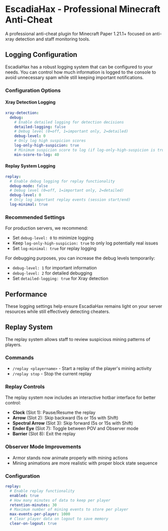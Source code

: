 # EscadiaHax - Professional Minecraft Anti-Cheat

A professional anti-cheat plugin for Minecraft Paper 1.21.1+ focused on anti-xray detection and staff monitoring tools.

## Logging Configuration

EscadiaHax has a robust logging system that can be configured to your needs. You can control how much information is logged to the console to avoid unnecessary spam while still keeping important notifications.

### Configuration Options

#### Xray Detection Logging

```yaml
xray-detection:
  debug:
    # Enable detailed logging for detection decisions
    detailed-logging: false
    # Debug level (0=off, 1=important only, 2=detailed)
    debug-level: 0
    # Only log high suspicion scores
    log-only-high-suspicion: true
    # Minimum suspicion score to log (if log-only-high-suspicion is true)
    min-score-to-log: 40
```

#### Replay System Logging

```yaml
replay:
  # Enable debug logging for replay functionality
  debug-mode: false
  # Debug level (0=off, 1=important only, 2=detailed)
  debug-level: 0
  # Only log important replay events (session start/end)
  log-minimal: true
```

### Recommended Settings

For production servers, we recommend:

- Set `debug-level: 0` to minimize logging
- Keep `log-only-high-suspicion: true` to only log potentially real issues
- Set `log-minimal: true` for replay logging

For debugging purposes, you can increase the debug levels temporarily:

- `debug-level: 1` for important information
- `debug-level: 2` for detailed debugging
- Set `detailed-logging: true` for Xray detection

## Performance

These logging settings help ensure EscadiaHax remains light on your server resources while still effectively detecting cheaters.

## Replay System

The replay system allows staff to review suspicious mining patterns of players.

### Commands

- `/replay <playername>` - Start a replay of the player's mining activity
- `/replay stop` - Stop the current replay

### Replay Controls

The replay system now includes an interactive hotbar interface for better control:

- **Clock** (Slot 1): Pause/Resume the replay
- **Arrow** (Slot 2): Skip backward (5s or 15s with Shift)
- **Spectral Arrow** (Slot 3): Skip forward (5s or 15s with Shift)
- **Ender Eye** (Slot 7): Toggle between POV and Observer mode
- **Barrier** (Slot 8): Exit the replay

### Observer Mode Improvements

- Armor stands now animate properly with mining actions
- Mining animations are more realistic with proper block state sequence

### Configuration

```yaml
replay:
  # Enable replay functionality
  enabled: true
  # How many minutes of data to keep per player
  retention-minutes: 30
  # Maximum number of mining events to store per player
  max-events-per-player: 1000
  # Clear player data on logout to save memory
  clear-on-logout: true
```
